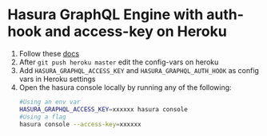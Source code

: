 # Hasura GraphQL Engine with auth-hook and access-key on Heroku

1. Follow these [docs](https://docs.hasura.io/1.0/graphql/manual/getting-started/heroku-advanced.html)
2. After `git push heroku master` edit the config-vars on heroku
3. Add `HASURA_GRAPHQL_ACCESS_KEY` and `HASURA_GRAPHQL_AUTH_HOOK` as config vars in Heroku settings
4. Open the hasura console locally by running any of the following:
   ```bash
   #Using an env var
   HASURA_GRAPHQL_ACCESS_KEY=xxxxxx hasura console
   #Using a flag
   hasura console --access-key=xxxxxx
   ```
